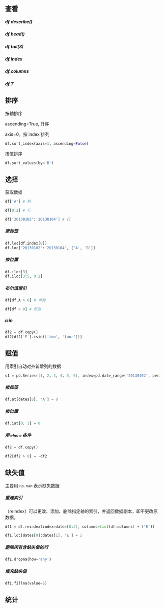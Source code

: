 



## 查看

##### df.describe()

##### df.head()

##### df.tail(3)

##### df.index

##### df.columns

##### df.T



## 排序

按轴排序

ascending=True, 升序

axis=0，按 index 排列

```python
df.sort_index(axis=1, ascending=False)
```

按值排序

```python
df.sort_values(by='B')
```



## 选择

获取数据

```python
df['A'] # 列

df[0:2] # 行

df['20130102':'20130104'] # 行
```



##### 按标签

```python
df.loc[df.index[0]]
df.loc['20130102':'20130104', ['A', 'B']]
```



##### 按位置
```python
df.iloc[3]
df.iloc[3:5, 0:2]
```



##### 布尔值索引

```Python
df[df.A > 0] # 单列

df[df > 0] # 所有
```



##### isin

```python
df2 = df.copy()
df2[df2['E'].isin(['two', 'four'])]
```



## 赋值

用索引自动对齐新增列的数据

```python
s1 = pd.Series([1, 2, 3, 4, 5, 6], index=pd.date_range('20130102', periods=6))
```



##### 按标签

```python
df.at[dates[0], 'A'] = 0
```



##### 按位置

```python
df.iat[0, 1] = 0
```



##### 用 `where` 条件

```python
df2 = df.copy()

df2[df2 > 0] = -df2
```



## 缺失值

主要用 `np.nan` 表示缺失数据



##### 重建索引

（reindex）可以更改、添加、删除指定轴的索引，并返回数据副本，即不更改原数据。

```python
df1 = df.reindex(index=dates[0:4], columns=list(df.columns) + ['E'])

df1.loc[dates[0]:dates[1], 'E'] = 1
```



##### 删除所有含缺失值的行

```python
df1.dropna(how='any')
```



##### 填充缺失值

```python
df1.fillna(value=5)
```



## 统计

